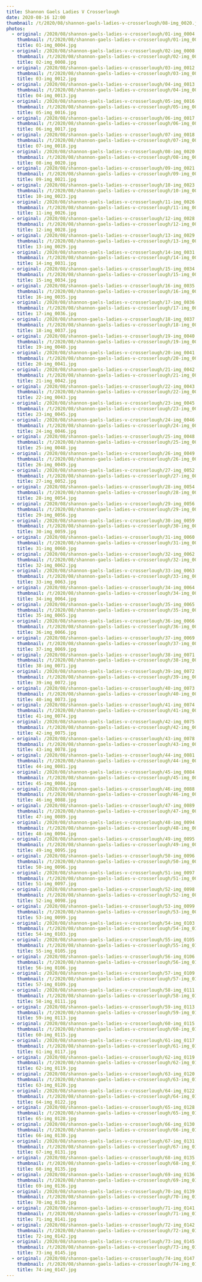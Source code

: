 ```yaml
---
title: Shannon Gaels Ladies V Crosserlough
date: 2020-08-16 12:00
thumbnail: /t/2020/08/shannon-gaels-ladies-v-crosserlough/08-img_0020.jpg
photos:
  - original: /2020/08/shannon-gaels-ladies-v-crosserlough/01-img_0004.jpg
    thumbnail: /t/2020/08/shannon-gaels-ladies-v-crosserlough/01-img_0004.jpg
    title: 01-img_0004.jpg
  - original: /2020/08/shannon-gaels-ladies-v-crosserlough/02-img_0008.jpg
    thumbnail: /t/2020/08/shannon-gaels-ladies-v-crosserlough/02-img_0008.jpg
    title: 02-img_0008.jpg
  - original: /2020/08/shannon-gaels-ladies-v-crosserlough/03-img_0012.jpg
    thumbnail: /t/2020/08/shannon-gaels-ladies-v-crosserlough/03-img_0012.jpg
    title: 03-img_0012.jpg
  - original: /2020/08/shannon-gaels-ladies-v-crosserlough/04-img_0013.jpg
    thumbnail: /t/2020/08/shannon-gaels-ladies-v-crosserlough/04-img_0013.jpg
    title: 04-img_0013.jpg
  - original: /2020/08/shannon-gaels-ladies-v-crosserlough/05-img_0016.jpg
    thumbnail: /t/2020/08/shannon-gaels-ladies-v-crosserlough/05-img_0016.jpg
    title: 05-img_0016.jpg
  - original: /2020/08/shannon-gaels-ladies-v-crosserlough/06-img_0017.jpg
    thumbnail: /t/2020/08/shannon-gaels-ladies-v-crosserlough/06-img_0017.jpg
    title: 06-img_0017.jpg
  - original: /2020/08/shannon-gaels-ladies-v-crosserlough/07-img_0018.jpg
    thumbnail: /t/2020/08/shannon-gaels-ladies-v-crosserlough/07-img_0018.jpg
    title: 07-img_0018.jpg
  - original: /2020/08/shannon-gaels-ladies-v-crosserlough/08-img_0020.jpg
    thumbnail: /t/2020/08/shannon-gaels-ladies-v-crosserlough/08-img_0020.jpg
    title: 08-img_0020.jpg
  - original: /2020/08/shannon-gaels-ladies-v-crosserlough/09-img_0021.jpg
    thumbnail: /t/2020/08/shannon-gaels-ladies-v-crosserlough/09-img_0021.jpg
    title: 09-img_0021.jpg
  - original: /2020/08/shannon-gaels-ladies-v-crosserlough/10-img_0023.jpg
    thumbnail: /t/2020/08/shannon-gaels-ladies-v-crosserlough/10-img_0023.jpg
    title: 10-img_0023.jpg
  - original: /2020/08/shannon-gaels-ladies-v-crosserlough/11-img_0026.jpg
    thumbnail: /t/2020/08/shannon-gaels-ladies-v-crosserlough/11-img_0026.jpg
    title: 11-img_0026.jpg
  - original: /2020/08/shannon-gaels-ladies-v-crosserlough/12-img_0028.jpg
    thumbnail: /t/2020/08/shannon-gaels-ladies-v-crosserlough/12-img_0028.jpg
    title: 12-img_0028.jpg
  - original: /2020/08/shannon-gaels-ladies-v-crosserlough/13-img_0029.jpg
    thumbnail: /t/2020/08/shannon-gaels-ladies-v-crosserlough/13-img_0029.jpg
    title: 13-img_0029.jpg
  - original: /2020/08/shannon-gaels-ladies-v-crosserlough/14-img_0031.jpg
    thumbnail: /t/2020/08/shannon-gaels-ladies-v-crosserlough/14-img_0031.jpg
    title: 14-img_0031.jpg
  - original: /2020/08/shannon-gaels-ladies-v-crosserlough/15-img_0034.jpg
    thumbnail: /t/2020/08/shannon-gaels-ladies-v-crosserlough/15-img_0034.jpg
    title: 15-img_0034.jpg
  - original: /2020/08/shannon-gaels-ladies-v-crosserlough/16-img_0035.jpg
    thumbnail: /t/2020/08/shannon-gaels-ladies-v-crosserlough/16-img_0035.jpg
    title: 16-img_0035.jpg
  - original: /2020/08/shannon-gaels-ladies-v-crosserlough/17-img_0036.jpg
    thumbnail: /t/2020/08/shannon-gaels-ladies-v-crosserlough/17-img_0036.jpg
    title: 17-img_0036.jpg
  - original: /2020/08/shannon-gaels-ladies-v-crosserlough/18-img_0037.jpg
    thumbnail: /t/2020/08/shannon-gaels-ladies-v-crosserlough/18-img_0037.jpg
    title: 18-img_0037.jpg
  - original: /2020/08/shannon-gaels-ladies-v-crosserlough/19-img_0040.jpg
    thumbnail: /t/2020/08/shannon-gaels-ladies-v-crosserlough/19-img_0040.jpg
    title: 19-img_0040.jpg
  - original: /2020/08/shannon-gaels-ladies-v-crosserlough/20-img_0041.jpg
    thumbnail: /t/2020/08/shannon-gaels-ladies-v-crosserlough/20-img_0041.jpg
    title: 20-img_0041.jpg
  - original: /2020/08/shannon-gaels-ladies-v-crosserlough/21-img_0042.jpg
    thumbnail: /t/2020/08/shannon-gaels-ladies-v-crosserlough/21-img_0042.jpg
    title: 21-img_0042.jpg
  - original: /2020/08/shannon-gaels-ladies-v-crosserlough/22-img_0043.jpg
    thumbnail: /t/2020/08/shannon-gaels-ladies-v-crosserlough/22-img_0043.jpg
    title: 22-img_0043.jpg
  - original: /2020/08/shannon-gaels-ladies-v-crosserlough/23-img_0045.jpg
    thumbnail: /t/2020/08/shannon-gaels-ladies-v-crosserlough/23-img_0045.jpg
    title: 23-img_0045.jpg
  - original: /2020/08/shannon-gaels-ladies-v-crosserlough/24-img_0046.jpg
    thumbnail: /t/2020/08/shannon-gaels-ladies-v-crosserlough/24-img_0046.jpg
    title: 24-img_0046.jpg
  - original: /2020/08/shannon-gaels-ladies-v-crosserlough/25-img_0048.jpg
    thumbnail: /t/2020/08/shannon-gaels-ladies-v-crosserlough/25-img_0048.jpg
    title: 25-img_0048.jpg
  - original: /2020/08/shannon-gaels-ladies-v-crosserlough/26-img_0049.jpg
    thumbnail: /t/2020/08/shannon-gaels-ladies-v-crosserlough/26-img_0049.jpg
    title: 26-img_0049.jpg
  - original: /2020/08/shannon-gaels-ladies-v-crosserlough/27-img_0052.jpg
    thumbnail: /t/2020/08/shannon-gaels-ladies-v-crosserlough/27-img_0052.jpg
    title: 27-img_0052.jpg
  - original: /2020/08/shannon-gaels-ladies-v-crosserlough/28-img_0054.jpg
    thumbnail: /t/2020/08/shannon-gaels-ladies-v-crosserlough/28-img_0054.jpg
    title: 28-img_0054.jpg
  - original: /2020/08/shannon-gaels-ladies-v-crosserlough/29-img_0056.jpg
    thumbnail: /t/2020/08/shannon-gaels-ladies-v-crosserlough/29-img_0056.jpg
    title: 29-img_0056.jpg
  - original: /2020/08/shannon-gaels-ladies-v-crosserlough/30-img_0059.jpg
    thumbnail: /t/2020/08/shannon-gaels-ladies-v-crosserlough/30-img_0059.jpg
    title: 30-img_0059.jpg
  - original: /2020/08/shannon-gaels-ladies-v-crosserlough/31-img_0060.jpg
    thumbnail: /t/2020/08/shannon-gaels-ladies-v-crosserlough/31-img_0060.jpg
    title: 31-img_0060.jpg
  - original: /2020/08/shannon-gaels-ladies-v-crosserlough/32-img_0062.jpg
    thumbnail: /t/2020/08/shannon-gaels-ladies-v-crosserlough/32-img_0062.jpg
    title: 32-img_0062.jpg
  - original: /2020/08/shannon-gaels-ladies-v-crosserlough/33-img_0063.jpg
    thumbnail: /t/2020/08/shannon-gaels-ladies-v-crosserlough/33-img_0063.jpg
    title: 33-img_0063.jpg
  - original: /2020/08/shannon-gaels-ladies-v-crosserlough/34-img_0064.jpg
    thumbnail: /t/2020/08/shannon-gaels-ladies-v-crosserlough/34-img_0064.jpg
    title: 34-img_0064.jpg
  - original: /2020/08/shannon-gaels-ladies-v-crosserlough/35-img_0065.jpg
    thumbnail: /t/2020/08/shannon-gaels-ladies-v-crosserlough/35-img_0065.jpg
    title: 35-img_0065.jpg
  - original: /2020/08/shannon-gaels-ladies-v-crosserlough/36-img_0066.jpg
    thumbnail: /t/2020/08/shannon-gaels-ladies-v-crosserlough/36-img_0066.jpg
    title: 36-img_0066.jpg
  - original: /2020/08/shannon-gaels-ladies-v-crosserlough/37-img_0069.jpg
    thumbnail: /t/2020/08/shannon-gaels-ladies-v-crosserlough/37-img_0069.jpg
    title: 37-img_0069.jpg
  - original: /2020/08/shannon-gaels-ladies-v-crosserlough/38-img_0071.jpg
    thumbnail: /t/2020/08/shannon-gaels-ladies-v-crosserlough/38-img_0071.jpg
    title: 38-img_0071.jpg
  - original: /2020/08/shannon-gaels-ladies-v-crosserlough/39-img_0072.jpg
    thumbnail: /t/2020/08/shannon-gaels-ladies-v-crosserlough/39-img_0072.jpg
    title: 39-img_0072.jpg
  - original: /2020/08/shannon-gaels-ladies-v-crosserlough/40-img_0073.jpg
    thumbnail: /t/2020/08/shannon-gaels-ladies-v-crosserlough/40-img_0073.jpg
    title: 40-img_0073.jpg
  - original: /2020/08/shannon-gaels-ladies-v-crosserlough/41-img_0074.jpg
    thumbnail: /t/2020/08/shannon-gaels-ladies-v-crosserlough/41-img_0074.jpg
    title: 41-img_0074.jpg
  - original: /2020/08/shannon-gaels-ladies-v-crosserlough/42-img_0075.jpg
    thumbnail: /t/2020/08/shannon-gaels-ladies-v-crosserlough/42-img_0075.jpg
    title: 42-img_0075.jpg
  - original: /2020/08/shannon-gaels-ladies-v-crosserlough/43-img_0078.jpg
    thumbnail: /t/2020/08/shannon-gaels-ladies-v-crosserlough/43-img_0078.jpg
    title: 43-img_0078.jpg
  - original: /2020/08/shannon-gaels-ladies-v-crosserlough/44-img_0081.jpg
    thumbnail: /t/2020/08/shannon-gaels-ladies-v-crosserlough/44-img_0081.jpg
    title: 44-img_0081.jpg
  - original: /2020/08/shannon-gaels-ladies-v-crosserlough/45-img_0084.jpg
    thumbnail: /t/2020/08/shannon-gaels-ladies-v-crosserlough/45-img_0084.jpg
    title: 45-img_0084.jpg
  - original: /2020/08/shannon-gaels-ladies-v-crosserlough/46-img_0088.jpg
    thumbnail: /t/2020/08/shannon-gaels-ladies-v-crosserlough/46-img_0088.jpg
    title: 46-img_0088.jpg
  - original: /2020/08/shannon-gaels-ladies-v-crosserlough/47-img_0089.jpg
    thumbnail: /t/2020/08/shannon-gaels-ladies-v-crosserlough/47-img_0089.jpg
    title: 47-img_0089.jpg
  - original: /2020/08/shannon-gaels-ladies-v-crosserlough/48-img_0094.jpg
    thumbnail: /t/2020/08/shannon-gaels-ladies-v-crosserlough/48-img_0094.jpg
    title: 48-img_0094.jpg
  - original: /2020/08/shannon-gaels-ladies-v-crosserlough/49-img_0095.jpg
    thumbnail: /t/2020/08/shannon-gaels-ladies-v-crosserlough/49-img_0095.jpg
    title: 49-img_0095.jpg
  - original: /2020/08/shannon-gaels-ladies-v-crosserlough/50-img_0096.jpg
    thumbnail: /t/2020/08/shannon-gaels-ladies-v-crosserlough/50-img_0096.jpg
    title: 50-img_0096.jpg
  - original: /2020/08/shannon-gaels-ladies-v-crosserlough/51-img_0097.jpg
    thumbnail: /t/2020/08/shannon-gaels-ladies-v-crosserlough/51-img_0097.jpg
    title: 51-img_0097.jpg
  - original: /2020/08/shannon-gaels-ladies-v-crosserlough/52-img_0098.jpg
    thumbnail: /t/2020/08/shannon-gaels-ladies-v-crosserlough/52-img_0098.jpg
    title: 52-img_0098.jpg
  - original: /2020/08/shannon-gaels-ladies-v-crosserlough/53-img_0099.jpg
    thumbnail: /t/2020/08/shannon-gaels-ladies-v-crosserlough/53-img_0099.jpg
    title: 53-img_0099.jpg
  - original: /2020/08/shannon-gaels-ladies-v-crosserlough/54-img_0103.jpg
    thumbnail: /t/2020/08/shannon-gaels-ladies-v-crosserlough/54-img_0103.jpg
    title: 54-img_0103.jpg
  - original: /2020/08/shannon-gaels-ladies-v-crosserlough/55-img_0105.jpg
    thumbnail: /t/2020/08/shannon-gaels-ladies-v-crosserlough/55-img_0105.jpg
    title: 55-img_0105.jpg
  - original: /2020/08/shannon-gaels-ladies-v-crosserlough/56-img_0106.jpg
    thumbnail: /t/2020/08/shannon-gaels-ladies-v-crosserlough/56-img_0106.jpg
    title: 56-img_0106.jpg
  - original: /2020/08/shannon-gaels-ladies-v-crosserlough/57-img_0109.jpg
    thumbnail: /t/2020/08/shannon-gaels-ladies-v-crosserlough/57-img_0109.jpg
    title: 57-img_0109.jpg
  - original: /2020/08/shannon-gaels-ladies-v-crosserlough/58-img_0111.jpg
    thumbnail: /t/2020/08/shannon-gaels-ladies-v-crosserlough/58-img_0111.jpg
    title: 58-img_0111.jpg
  - original: /2020/08/shannon-gaels-ladies-v-crosserlough/59-img_0113.jpg
    thumbnail: /t/2020/08/shannon-gaels-ladies-v-crosserlough/59-img_0113.jpg
    title: 59-img_0113.jpg
  - original: /2020/08/shannon-gaels-ladies-v-crosserlough/60-img_0115.jpg
    thumbnail: /t/2020/08/shannon-gaels-ladies-v-crosserlough/60-img_0115.jpg
    title: 60-img_0115.jpg
  - original: /2020/08/shannon-gaels-ladies-v-crosserlough/61-img_0117.jpg
    thumbnail: /t/2020/08/shannon-gaels-ladies-v-crosserlough/61-img_0117.jpg
    title: 61-img_0117.jpg
  - original: /2020/08/shannon-gaels-ladies-v-crosserlough/62-img_0119.jpg
    thumbnail: /t/2020/08/shannon-gaels-ladies-v-crosserlough/62-img_0119.jpg
    title: 62-img_0119.jpg
  - original: /2020/08/shannon-gaels-ladies-v-crosserlough/63-img_0120.jpg
    thumbnail: /t/2020/08/shannon-gaels-ladies-v-crosserlough/63-img_0120.jpg
    title: 63-img_0120.jpg
  - original: /2020/08/shannon-gaels-ladies-v-crosserlough/64-img_0122.jpg
    thumbnail: /t/2020/08/shannon-gaels-ladies-v-crosserlough/64-img_0122.jpg
    title: 64-img_0122.jpg
  - original: /2020/08/shannon-gaels-ladies-v-crosserlough/65-img_0128.jpg
    thumbnail: /t/2020/08/shannon-gaels-ladies-v-crosserlough/65-img_0128.jpg
    title: 65-img_0128.jpg
  - original: /2020/08/shannon-gaels-ladies-v-crosserlough/66-img_0130.jpg
    thumbnail: /t/2020/08/shannon-gaels-ladies-v-crosserlough/66-img_0130.jpg
    title: 66-img_0130.jpg
  - original: /2020/08/shannon-gaels-ladies-v-crosserlough/67-img_0131.jpg
    thumbnail: /t/2020/08/shannon-gaels-ladies-v-crosserlough/67-img_0131.jpg
    title: 67-img_0131.jpg
  - original: /2020/08/shannon-gaels-ladies-v-crosserlough/68-img_0135.jpg
    thumbnail: /t/2020/08/shannon-gaels-ladies-v-crosserlough/68-img_0135.jpg
    title: 68-img_0135.jpg
  - original: /2020/08/shannon-gaels-ladies-v-crosserlough/69-img_0136.jpg
    thumbnail: /t/2020/08/shannon-gaels-ladies-v-crosserlough/69-img_0136.jpg
    title: 69-img_0136.jpg
  - original: /2020/08/shannon-gaels-ladies-v-crosserlough/70-img_0139.jpg
    thumbnail: /t/2020/08/shannon-gaels-ladies-v-crosserlough/70-img_0139.jpg
    title: 70-img_0139.jpg
  - original: /2020/08/shannon-gaels-ladies-v-crosserlough/71-img_0141.jpg
    thumbnail: /t/2020/08/shannon-gaels-ladies-v-crosserlough/71-img_0141.jpg
    title: 71-img_0141.jpg
  - original: /2020/08/shannon-gaels-ladies-v-crosserlough/72-img_0142.jpg
    thumbnail: /t/2020/08/shannon-gaels-ladies-v-crosserlough/72-img_0142.jpg
    title: 72-img_0142.jpg
  - original: /2020/08/shannon-gaels-ladies-v-crosserlough/73-img_0145.jpg
    thumbnail: /t/2020/08/shannon-gaels-ladies-v-crosserlough/73-img_0145.jpg
    title: 73-img_0145.jpg
  - original: /2020/08/shannon-gaels-ladies-v-crosserlough/74-img_0147.jpg
    thumbnail: /t/2020/08/shannon-gaels-ladies-v-crosserlough/74-img_0147.jpg
    title: 74-img_0147.jpg
---
```

